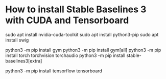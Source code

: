 # How to install Stable Baselines 3 with CUDA and Tensorboard

sudo apt install nvidia-cuda-toolkit
sudo apt install python3-pip
sudo apt install swig

python3 -m pip install gym
python3 -m pip install gym[all]
python3 -m pip install torch torchvision torchaudio
python3 -m pip install stable-baselines3[extra]

python3 -m pip install tensorflow tensorboard
